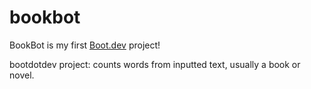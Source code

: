 # bookbot
BookBot is my first [Boot.dev](https://www.boot.dev) project!

bootdotdev project: counts words from inputted text, usually a book or novel. 
